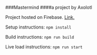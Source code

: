 ###Mastermind
####a project by Axolotl


Project hosted on Firebase. [Link.](https://react-mastermind-axolotl.firebaseapp.com/)


Setup instructions: 
`npm install`


Build instructions:
`npm run build`


Live load instructions:
`npm run start`